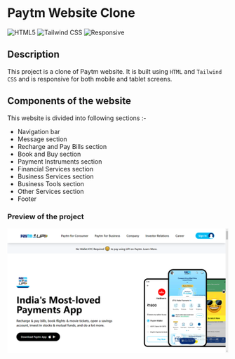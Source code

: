 # Paytm Website Clone

![HTML5](https://img.shields.io/badge/-HTML5-red)
![Tailwind CSS](https://img.shields.io/badge/-Tailwind_CSS-blueviolet)
![Responsive](https://img.shields.io/badge/-Responsive-yellow)

## Description

This project is a clone of Paytm website. It is built using `HTML` and `Tailwind CSS` and is responsive for both mobile and tablet screens.

## Components of the website

This website is divided into following sections :-

- Navigation bar
- Message section
- Recharge and Pay Bills section
- Book and Buy section
- Payment Instruments section
- Financial Services section
- Business Services section
- Business Tools section
- Other Services section
- Footer

### Preview of the project

![Preview](<./previews/Screenshot%20(76).png>)
